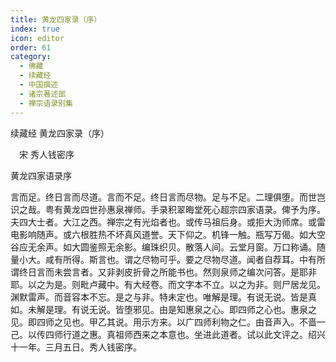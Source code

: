 ```yaml
---
title: 黄龙四家录（序）
index: true
icon: editor
order: 61
category:
  - 佛藏
  - 续藏经
  - 中国撰述
  - 诸宗著述部
  - 禅宗语录别集
---
```


续藏经 黄龙四家录（序）  

　宋 秀人钱密序  

黄龙四家语录序  

言而足。终日言而尽道。言而不足。终日言而尽物。足与不足。二理俱堕。而世岂识之哉。粤有黄龙四世孙惠泉禅师。手录积翠晦堂死心超宗四家语录。俾予为序。夫四大士者。大江之西。禅宗之有光焰者也。或传马祖后身。或拒大沩师席。或雷电影响随声。或六根胜热不坏真风道誉。天下仰之。机锋一触。瓶写万偈。如大空谷应无余声。如大圆鉴照无余影。编珠织贝。散落人间。云堂月窗。万口称诵。随量小大。咸有所得。斯言也。谓之尽物可乎。要之尽物尽道。闻者自荐耳。中有所谓终日言而未尝言者。又非剥皮折骨之所能书也。然则泉师之编次问答。是耶非耶。以之为是。则毗卢藏中。有大经卷。而文字本不立。以之为非。则尸居龙见。渊默雷声。而音容本不忘。是之与非。特未定也。唯解是理。有说无说。皆是真如。未解是理。有说无说。皆堕邪见。由是知惠泉之心。即四师之心也。惠泉之见。即四师之见也。甲乙其说。用示方来。以广四师利物之仁。由音声入。不啬一己。以传四师行道之惠。真祖师西来之本意也。坐进此道者。试以此文评之。绍兴十一年。三月五日。秀人钱密序。  
